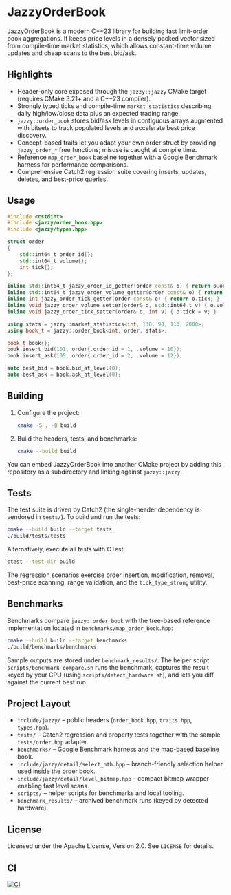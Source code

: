 # JazzyOrderBook

JazzyOrderBook is a modern C++23 library for building fast limit-order book
aggregations. It keeps price levels in a densely packed vector sized from
compile-time market statistics, which allows constant-time volume updates and
cheap scans to the best bid/ask.

## Highlights
- Header-only core exposed through the `jazzy::jazzy` CMake target (requires
  CMake 3.21+ and a C++23 compiler).
- Strongly typed ticks and compile-time `market_statistics` describing daily
  high/low/close data plus an expected trading range.
- `jazzy::order_book` stores bid/ask levels in contiguous arrays augmented with
  bitsets to track populated levels and accelerate best price discovery.
- Concept-based traits let you adapt your own order struct by providing
  `jazzy_order_*` free functions; misuse is caught at compile time.
- Reference `map_order_book` baseline together with a Google Benchmark harness
  for performance comparisons.
- Comprehensive Catch2 regression suite covering inserts, updates, deletes, and
  best-price queries.

## Usage

```cpp
#include <cstdint>
#include <jazzy/order_book.hpp>
#include <jazzy/types.hpp>

struct order
{
    std::int64_t order_id{};
    std::int64_t volume{};
    int tick{};
};

inline std::int64_t jazzy_order_id_getter(order const& o) { return o.order_id; }
inline std::int64_t jazzy_order_volume_getter(order const& o) { return o.volume; }
inline int jazzy_order_tick_getter(order const& o) { return o.tick; }
inline void jazzy_order_volume_setter(order& o, std::int64_t v) { o.volume = v; }
inline void jazzy_order_tick_setter(order& o, int v) { o.tick = v; }

using stats = jazzy::market_statistics<int, 130, 90, 110, 2000>;
using book_t = jazzy::order_book<int, order, stats>;

book_t book{};
book.insert_bid(101, order{.order_id = 1, .volume = 10});
book.insert_ask(105, order{.order_id = 2, .volume = 12});

auto best_bid = book.bid_at_level(0);
auto best_ask = book.ask_at_level(0);
```

## Building

1. Configure the project:

   ```bash
   cmake -S . -B build
   ```

2. Build the headers, tests, and benchmarks:

   ```bash
   cmake --build build
   ```

You can embed JazzyOrderBook into another CMake project by adding this
repository as a subdirectory and linking against `jazzy::jazzy`.

## Tests

The test suite is driven by Catch2 (the single-header dependency is vendored in
`tests/`). To build and run the tests:

```bash
cmake --build build --target tests
./build/tests/tests
```

Alternatively, execute all tests with CTest:

```bash
ctest --test-dir build
```

The regression scenarios exercise order insertion, modification, removal,
best-price scanning, range validation, and the `tick_type_strong` utility.

## Benchmarks

Benchmarks compare `jazzy::order_book` with the tree-based reference
implementation located in `benchmarks/map_order_book.hpp`:

```bash
cmake --build build --target benchmarks
./build/benchmarks/benchmarks
```

Sample outputs are stored under `benchmark_results/`. The helper script
`scripts/benchmark_compare.sh` runs the benchmark, captures the result keyed by
your CPU (using `scripts/detect_hardware.sh`), and lets you diff against the
current best run.

## Project Layout

- `include/jazzy/` – public headers (`order_book.hpp`, `traits.hpp`,
  `types.hpp`).
- `tests/` – Catch2 regression and property tests together with the sample
  `tests/order.hpp` adapter.
- `benchmarks/` – Google Benchmark harness and the map-based baseline book.
- `include/jazzy/detail/select_nth.hpp` – branch-friendly selection helper used inside the
  order book.
- `include/jazzy/detail/level_bitmap.hpp` – compact bitmap wrapper enabling fast level scans.
- `scripts/` – helper scripts for benchmarks and local tooling.
- `benchmark_results/` – archived benchmark runs (keyed by detected hardware).

## License

Licensed under the Apache License, Version 2.0. See `LICENSE` for details.

## CI

[![CI](https://github.com/mattyv/JazzyOrderBook/workflows/CI/badge.svg)](https://github.com/mattyv/JazzyOrderBook/actions)

